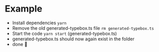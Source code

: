 # Example

- Install dependencies `yarn`
- Remove the old generated-typebox.ts file `rm generated-typebox.ts`
- Start the code `yarn start` (generated-typebox.ts)
- generated-typebox.ts should now again exist in the folder
- done 🎉
